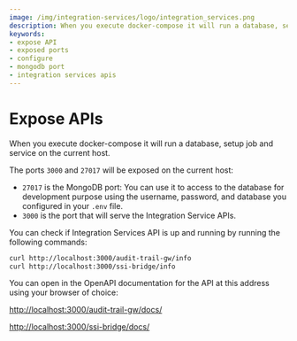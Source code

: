```yaml
---
image: /img/integration-services/logo/integration_services.png
description: When you execute docker-compose it will run a database, setup job and service on the current host. The ports `3000` and `27017` will be exposed on the current host.
keywords:
- expose API
- exposed ports
- configure
- mongodb port
- integration services apis
---
```


# Expose APIs

When you execute docker-compose it will run a database, setup job and service on the current host.

The ports `3000` and `27017` will be exposed on the current host:

- `27017` is the MongoDB port: You can use it to access to the database for development purpose using the username,
  password, and database you configured in your `.env` file.
- `3000` is the port that will serve the Integration Service APIs.

You can check if Integration Services API is up and running by running the following commands:

```bash
curl http://localhost:3000/audit-trail-gw/info
curl http://localhost:3000/ssi-bridge/info
```

You can open in the OpenAPI documentation for the API at this address using your browser of choice:

[http://localhost:3000/audit-trail-gw/docs/](http://localhost:3000/docs)

[http://localhost:3000/ssi-bridge/docs/](http://localhost:3000/docs)
